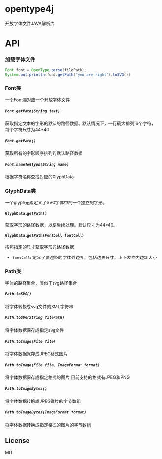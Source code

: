 # opentype4j
开放字体文件JAVA解析库

API
===
### 加载字体文件
```java
Font font = OpenType.parse(filePath);
System.out.println(font.getPath("you are right").toSVG())
```

### Font类
一个Font类对应一个开放字体文件
##### `Font.getPath(String text)`
获取指定文本的字形的默认的路径数据。默认情况下，一行最大排列16个字符，每个字符尺寸为44*40

##### `Font.getPath()`
获取所有的字形顺序排列的默认路径数据

##### `Font.nameToGlyph(String name)`
根据字符名称查找对应的GlyphData

### GlyphData类
一个glyph元素定义了SVG字体中的一个独立的字形。
#### `GlyphData.getPath()`
获取字形的路径数据，以便后续处理。默认尺寸为44*40。
#### `GlyphData.getPath(FontCell fontCell)`
按照指定的尺寸获取字形的路径数据

* `fontCell`: 定义了要渲染的字体外边界，包括边界尺寸，上下左右内边距大小


### Path类 
字体的路径集合，类似于svg路径集合
##### `Path.toSVG()`
将字体转换成svg文件的XML字符串

##### `Path.toSVG(String filePath)`
将字体数据保存成指定svg文件

##### `Path.toImage(File file)`
将字体数据保存成JPEG格式图片

##### `Path.toImage(File file, ImageFormat format)`
将字体数据保存成指定格式的图片
目前支持的格式有JPEG和PNG

##### `Path.toImageBytes()`
将字体数据转换成JPEG图片的字节数组

##### `Path.toImageBytes(ImageFormat format)`
将字体数据转换成指定格式的图片的字节数组

## License

MIT
